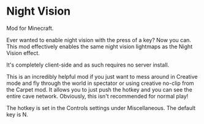 # Night Vision

Mod for Minecraft.

Ever wanted to enable night vision with the press of a key? Now you can. This mod effectively enables the same night vision lightmaps as the Night Vision effect.

It's completely client-side and as such requires no server install.

This is an incredibly helpful mod if you just want to mess around in Creative mode and fly through the world in spectator or using creative no-clip from the Carpet mod. It allows you to just push the hotkey and you can see the entire cave network. Obviously, this isn't recommended for normal play!

The hotkey is set in the Controls settings under Miscellaneous. The default key is N.